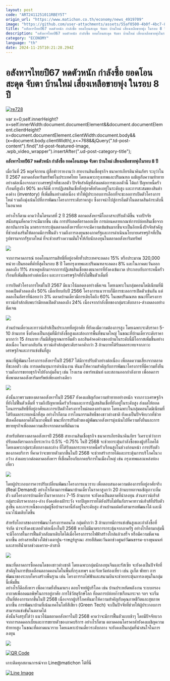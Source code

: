 ```yaml
---
layout: post
code: "ART2411251011RBEY5T"
origin_url: "https://www.matichon.co.th/economy/news_4919709"
image: "https://github.com/user-attachments/assets/55af0500-4b0f-4bc7-81a4-b4876bb78ba3"
title: "อสังหาฯไทยปี67 หดตัวหนัก กำลังซื้อ ยอดโอนสะดุด จับตา บ้านใหม่ เสี่ยงเหลือขายพุ่ง ในรอบ 8 ปี"
description: "อสังหาฯไทยปี67 หดตัวหนัก กำลังซื้อ ยอดโอนสะดุด จับตา บ้านใหม่ เสี่ยงเหลือขายพุ่งในรอบ 8 ปี"
category: "ECONOMY"
language: "th"
date: 2024-11-25T10:21:28.294Z
---
```


# อสังหาฯไทยปี67 หดตัวหนัก กำลังซื้อ ยอดโอนสะดุด จับตา บ้านใหม่ เสี่ยงเหลือขายพุ่ง ในรอบ 8 ปี

[![](https://www.matichon.co.th/wp-content/uploads/2024/11/re728.jpg "re728")](https://www.matichon.co.th/wp-content/uploads/2024/11/re728.jpg)

var x=0;self.innerHeight?x=self.innerWidth:document.documentElement&&document.documentElement.clientHeight?x=document.documentElement.clientWidth:document.body&&(x=document.body.clientWidth),x<=768&&jQuery(".td-post-content").find(".td-post-featured-image, .wpb\_video\_wrapper").insertAfter(".ud-post-category-title");

**อสังหาฯไทยปี67 หดตัวหนัก กำลังซื้อ ยอดโอนสะดุด จับตา บ้านใหม่ เสี่ยงเหลือขายพุ่งในรอบ 8 ปี**

เมื่อวันที่ 25 พฤศจิกายน ผู้สื่อข่าวรายงานว่า สายงานสินเชื่อธุรกิจ ธนาคารเกียรตินาคินภัทร ระบุว่าในปี 2567 ตลาดอสังหาริมทรัพย์ในประเทศไทย โดยเฉพาะกรุงเทพและปริมณฑล เผชิญกับความท้าทายอย่างต่อเนื่องจากภาวะเศรษฐกิจที่ชะลอตัว ปัจจัยสำคัญที่ส่งผลต่อการชะลอตัวนี้ ได้แก่ ปัญหาหนี้ครัวเรือนที่สูงถึง 90% ของจีดีพี การปฏิเสธสินเชื่อที่อยู่อาศัยยังคงอยู่ในระดับสูง และการสะสมของสินค้าคงค้าง (inventory) ที่เพิ่มขึ้นอย่างต่อเนื่อง ทำให้ผู้ประกอบการเลือกที่จะชะลอการเปิดตัวโครงการใหม่ รวมถึงมุ่งเน้นไปที่การพัฒนาโครงการระดับราคาสูง ซึ่งอาจนำไปสู่การอิ่มตัวในตลาดสินค้าระดับนี้ในอนาคต

อย่างไรก็ตาม คาดว่าในไตรมาสที่ 2 ปี 2568 ตลาดอสังหาฯมีโอกาสจะปรับตัวดีขึ้น จากปัจจัยสนับสนุนที่คาดว่าจะมีมากขึ้น เช่น การปรับลดอัตราดอกเบี้ย การผ่อนคลายเกณฑ์การปล่อยสินเชื่อจากสถาบันการเงิน มาตรการกระตุ้นตลาดอสังหาฯที่อาจจะมีความเข้มข้นมากขึ้นจะเป็นอีกหนึ่งปัจจัยสำคัญที่ช่วยส่งเสริมให้ตลาดมีการฟื้นตัว รวมถึงการลงทุนของภาครัฐและการดำเนินนโยบายเศรษฐกิจที่เป็นรูปธรรมจากรัฐบาลใหม่ ที่จะช่วยสร้างความมั่นใจให้กับนักลงทุนในตลาดอสังหาริมทรัพย์

![](https://www.matichon.co.th/wp-content/uploads/2024/11/เคเคพี1-1024x512.jpg)

จากการคาดการณ์ ยอดโอนกรรมสิทธิ์ที่อยู่อาศัยทั่วประเทศจะลดลง 15% หรือประมาณ 320,000 หน่วย เป็นยอดที่ต่ำที่สุดในรอบ 8 ปี โดยกรุงเทพและปริมณฑลจะลดลง 8% และในภาคตะวันออก ลดลงถึง 11% สาเหตุหลักมาจากการปฏิเสธสินเชื่อของธนาคารที่ยังคงเข้มงวด ประกอบกับภาระหนี้ครัวเรือนที่เพิ่มขึ้นอย่างต่อเนื่อง และภาวะเศรษฐกิจที่ยังไม่ฟื้นตัวเต็มที่

การเปิดตัวโครงการใหม่ในปี 2567 มีแนวโน้มลดลงอย่างชัดเจน โดยเฉพาะในกลุ่มคอนโดมิเนียมที่มียอดเปิดตัวลดลงถึง 50% เมื่อเทียบกับปี 2566 โครงการแนวราบก็มีการชะลอการเปิดตัวเช่นกัน แต่ลดลงในอัตราที่น้อยกว่า 3% ตลาดบ้านเดี่ยวมีการเติบโตถึง 60% ในเขตปริมณฑล ขณะที่โครงการทาวน์เฮ้าส์กลับพบว่ามียอดเปิดตัวลดลงถึง 24% เนื่องจากกำลังซื้อของกลุ่มระดับกลาง-ล่างลดลงอย่างชัดเจน

![](https://www.matichon.co.th/wp-content/uploads/2024/11/เคเคพี2-1024x1024.jpg)

ส่วนบ้านเดี่ยวและทาวน์เฮ้าส์เป็นประเภทที่อยู่อาศัย ที่ยังคงมีความต้องการสูง โดยเฉพาะระดับราคา 5-10 ล้านบาท ซึ่งยังคงเป็นกลุ่มที่มีกำลังซื้อสูงและต้องการพื้นที่ขนาดใหญ่ ในขณะที่บ้านเดี่ยวระดับราคามากกว่า 15 ล้านบาท เริ่มมีสัญญาณการอิ่มตัว และสินค้าคงค้างของบ้านในระดับนี้มีโอกาสเพิ่มขึ้นอย่างต่อเนื่อง ในทางกลับกัน ทาวน์เฮ้าส์กลุ่มระดับราคาต่ำกว่า 3 ล้านบาทได้รับผลกระทบจากภาวะเศรษฐกิจและการแข่งขันที่สูง

ขณะที่ผู้พัฒนาโครงการอสังหาฯในปี 2567 ได้มีการปรับตัวอย่างต่อเนื่อง เพื่อลดความเสี่ยงจากตลาดที่ชะลอตัว เช่น การลดต้นทุนการดำเนินงาน หันมาให้ความสำคัญกับการพัฒนาโครงการที่มีความยั่งยืน รวมถึงการขยายธุรกิจไปยังกลุ่มอื่นๆ เช่น โรงแรม อพาร์ทเม้นท์ และสถานออกกำลังกาย เพื่อลดการพึ่งพาตลาดอสังหาริมทรัพย์เพียงอย่างเดียว

![](https://www.matichon.co.th/wp-content/uploads/2024/11/เคเคพี3-1024x1024.jpg)

ดังนั้นภาพรวมของตลาดอสังหาฯในปี 2567 ยังคงเผชิญกับความท้าทายอย่างหนัก จากภาวะเศรษฐกิจที่ยังไม่ฟื้นตัวเต็มที่ รวมถึงปัญหาหนี้ครัวเรือนและการปฏิเสธสินเชื่อที่ยังอยู่ในระดับสูง ส่งผลให้ยอดโอนกรรมสิทธิ์ที่อยู่อาศัยและการเปิดตัวโครงการใหม่ลดลงอย่างมาก โดยเฉพาะในกลุ่มคอนโดมิเนียมที่ได้รับผลกระทบหนักที่สุด อย่างไรก็ตาม การโอนกรรมสิทธิ์ของชาวต่างชาติ ยังคงเป็นปัจจัยบวกที่ช่วยขับเคลื่อนตลาดได้ในบางพื้นที่ ขณะที่การปรับตัวของผู้พัฒนาอสังหาฯมุ่งเน้นไปที่ความยั่งยืนและการขยายธุรกิจเพื่อลดความเสี่ยงจากตลาดที่ผันผวน

สำหรับทิศทางตลาดอสังหาฯปี 2568 สายงานสินเชื่อธุรกิจ ธนาคารเกียรตินาคินภัทร วิเคราะห์ว่าการปรับลดอัตราดอกเบี้ยระหว่าง 0.5% -0.75% ในปี 2568 จะช่วยกระตุ้นกำลังซื้อของผู้บริโภคได้ โดยเฉพาะกลุ่มระดับกลางและล่าง ที่ได้รับผลกระทบจากหนี้ครัวเรือนสูงในช่วงก่อนหน้า การปรับตัวของภาคบริการ ที่คาดว่าจะขยายตัวมากขึ้นในปี 2568 จะช่วยสร้างรายได้และกระตุ้นการบริโภคในวงกว้าง ส่งผลบวกต่อตลาดอสังหาฯ ที่เชื่อมโยงกับภาคบริการในเมืองใหญ่ เช่น กรุงเทพและแหล่งท่องเที่ยว

![](https://www.matichon.co.th/wp-content/uploads/2024/11/เคเคพี4-1024x1024.jpg)

โดยผู้ประกอบการควรปรับเปลี่ยนพัฒนาโครงการแนวราบ เพื่อตอบสนองความต้องการที่อยู่อาศัยจริง (Real Demand) อย่างไรก็ตามการพัฒนาบ้านเดี่ยวในราคาสูงกว่า 20 ล้านบาทอาจเผชิญภาวะอิ่มตัว แต่โครงการบ้านเดี่ยวในราคากลาง 7-15 ล้านบาท จะยังคงเป็นตลาดที่น่าลงทุน ส่วนทาวน์เฮ้าส์ กลุ่มระดับราคากลาง-ล่าง ยังคงต้องเฝ้าระวัง จากปัญหารายได้ยังปรับไม่ทันกับราคาทาวน์เฮ้าส์ที่ปรับตัวสูงขึ้น และภาระหนี้ของกลุ่มผู้ซื้อบ้านราคานี้ยังอยู่ในระดับสูง ส่วนบ้านแฝดยังสามารถพัฒนาได้ และมีแนวโน้มเติบโตขึ้น

สำหรับโอกาสของการพัฒนาโครงการคอนโด กลุ่มต่ำกว่า 3 ล้านบาทมีการแข่งขันสูงและกำลังซื้อที่จำกัด น่าจะยังคงชะลอตัวต่อเนื่องในปี 2568 หากไม่มีมาตรการกระตุ้นจากภาครัฐ อย่างไรก็ตามกลุ่มนี้จะมีโอกาสในการฟื้นตัวกลับมาเติบโตได้เมื่อโครงการรถไฟฟ้าสร้างใกล้แล้วเสร็จ หรือมีความชัดเจนมากขึ้น อย่างสายสีม่วงใต้ช่วงเตาปูน-ราษฏร์บูรณะ สายสีส้มตะวันตกช่วงศูนย์วัฒนธรรม-บางขุนนนท์และสายสีน้ำตาลช่วงแคราย-ลำสาลี

![](https://www.matichon.co.th/wp-content/uploads/2024/11/เคเคพี5-1024x1024.jpg)

ขณะที่ตลาดการซื้อคอนโดของชาวต่างชาติ โดยเฉพาะกลุ่มนักลงทุนจีนและรัสเซีย จะยังคงเป็นปัจจัยที่สำคัญในการขับเคลื่อนตลาดคอนโดในพื้นที่กรุงเทพฯ และจังหวัดท่องเที่ยว เช่น ภูเก็ต พัทยา การพัฒนาของระบบโครงสร้างพื้นฐาน เช่น โครงการรถไฟฟ้าและสนามบินจะช่วยกระตุ้นการลงทุนในกลุ่มนี้เพิ่มขึ้น  
อย่างไรก็ดีอสังหาฯ เพื่อความยั่งยืนมาแรง ตอบโจทย์ผู้บริโภค เช่น บ้านประหยัดพลังงาน ระบบกรองอากาศเพื่อลดมลพิษในการอยู่อาศัย การใช้วัสดุรักษ์โลก ที่ลดการปล่อยก๊าซเรือนกระจก ฯลฯ จะเริ่มเป็นที่ต้องการมากขึ้นในปี 2568 เนื่องจากผู้บริโภคหันมาให้ความสำคัญกับคุณภาพชีวิตและสุขภาพมากขึ้น การพัฒนาบ้านที่เน้นเทคโนโลยีสีเขียว (Green Tech) จะเป็นปัจจัยที่ช่วยให้ผู้ประกอบการสามารถแข่งขันในตลาดได้  
ดังนั้นจึงสรุปได้ว่า แนวโน้มตลาดอสังหาฯในปี 2568 คาดว่าจะมีการฟื้นตัวแบบช้าๆ โดยมีปัจจัยบวกจากการลดดอกเบี้ยและการขยายตัวของภาคบริการ อย่างไรก็ตาม ตลาดคอนโดราคาต่ำยังคงเผชิญความท้าทายสูง ในขณะที่ตลาดแนวราบ โดยเฉพาะบ้านเดี่ยวระดับกลาง จะยังคงเป็นกลุ่มที่น่าสนใจในการลงทุน

![](https://www.matichon.co.th/wp-content/uploads/2024/11/เคเคพี6-1024x1024.jpg)

[![QR Code](https://www.matichon.co.th/wp-content/uploads/2023/07/wob1371z.jpg)](https://lin.ee/ht0nDxX)

เกาะติดทุกสถานการณ์จาก Line@matichon ได้ที่นี่

[![Line Image](https://www.matichon.co.th/wp-content/uploads/2023/07/th.png)](https://lin.ee/ht0nDxX)